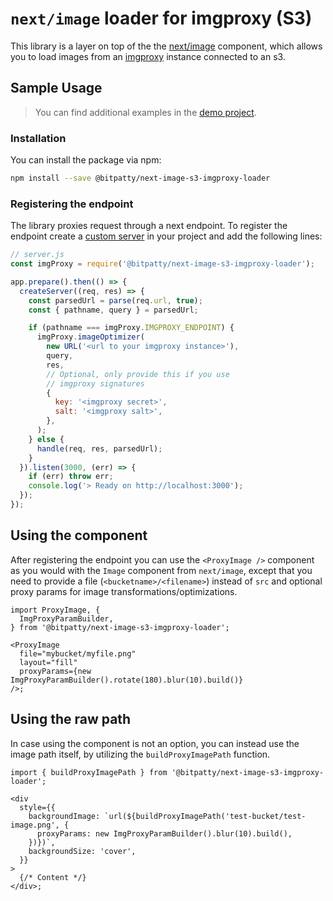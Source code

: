 # `next/image` loader for imgproxy (S3)

This library is a layer on top of the the [next/image](https://nextjs.org/docs/api-reference/next/image) component, which allows you to load images from an [imgproxy](https://github.com/imgproxy/imgproxy) instance connected to an s3.

## Sample Usage

> You can find additional examples in the [demo project](https://github.com/BitPatty/next-image-s3-imgproxy-loader/blob/master/example/pages/index.tsx).

### Installation

You can install the package via npm:

```sh
npm install --save @bitpatty/next-image-s3-imgproxy-loader
```

### Registering the endpoint

The library proxies request through a next endpoint. To register the endpoint create a [custom server](https://nextjs.org/docs/advanced-features/custom-server) in your project and add the following lines:

```js
// server.js
const imgProxy = require('@bitpatty/next-image-s3-imgproxy-loader');

app.prepare().then(() => {
  createServer((req, res) => {
    const parsedUrl = parse(req.url, true);
    const { pathname, query } = parsedUrl;

    if (pathname === imgProxy.IMGPROXY_ENDPOINT) {
      imgProxy.imageOptimizer(
        new URL('<url to your imgproxy instance>'),
        query,
        res,
        // Optional, only provide this if you use
        // imgproxy signatures
        {
          key: '<imgproxy secret>',
          salt: '<imgproxy salt>',
        },
      );
    } else {
      handle(req, res, parsedUrl);
    }
  }).listen(3000, (err) => {
    if (err) throw err;
    console.log('> Ready on http://localhost:3000');
  });
});
```

## Using the component

After registering the endpoint you can use the `<ProxyImage />` component as you would with the `Image` component from `next/image`, except that you need to provide a file (`<bucketname>/<filename>`) instead of `src` and optional proxy params for image transformations/optimizations.

```tsx
import ProxyImage, {
  ImgProxyParamBuilder,
} from '@bitpatty/next-image-s3-imgproxy-loader';

<ProxyImage
  file="mybucket/myfile.png"
  layout="fill"
  proxyParams={new ImgProxyParamBuilder().rotate(180).blur(10).build()}
/>;
```

## Using the raw path

In case using the component is not an option, you can instead use the image path itself, by utilizing the `buildProxyImagePath` function.

```tsx
import { buildProxyImagePath } from '@bitpatty/next-image-s3-imgproxy-loader';

<div
  style={{
    backgroundImage: `url(${buildProxyImagePath('test-bucket/test-image.png', {
      proxyParams: new ImgProxyParamBuilder().blur(10).build(),
    })})`,
    backgroundSize: 'cover',
  }}
>
  {/* Content */}
</div>;
```
